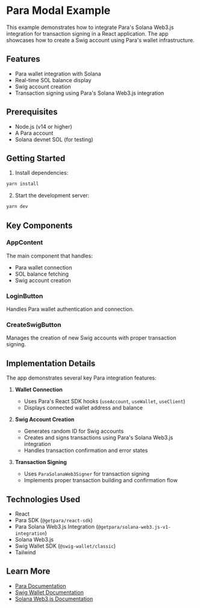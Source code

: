 # Para Modal Example

This example demonstrates how to integrate Para's Solana Web3.js integration for transaction signing in a React application. The app showcases how to create a Swig account using Para's wallet infrastructure.

## Features

- Para wallet integration with Solana
- Real-time SOL balance display
- Swig account creation
- Transaction signing using Para's Solana Web3.js integration

## Prerequisites

- Node.js (v14 or higher)
- A Para account
- Solana devnet SOL (for testing)

## Getting Started

1. Install dependencies:

```bash
yarn install
```

2. Start the development server:

```bash
yarn dev
```

## Key Components

### AppContent

The main component that handles:

- Para wallet connection
- SOL balance fetching
- Swig account creation

### LoginButton

Handles Para wallet authentication and connection.

### CreateSwigButton

Manages the creation of new Swig accounts with proper transaction signing.

## Implementation Details

The app demonstrates several key Para integration features:

1. **Wallet Connection**

   - Uses Para's React SDK hooks (`useAccount`, `useWallet`, `useClient`)
   - Displays connected wallet address and balance

2. **Swig Account Creation**

   - Generates random ID for Swig accounts
   - Creates and signs transactions using Para's Solana Web3.js integration
   - Handles transaction confirmation and error states

3. **Transaction Signing**
   - Uses `ParaSolanaWeb3Signer` for transaction signing
   - Implements proper transaction building and confirmation flow

## Technologies Used

- React
- Para SDK (`@getpara/react-sdk`)
- Para Solana Web3.js Integration (`@getpara/solana-web3.js-v1-integration`)
- Solana Web3.js
- Swig Wallet SDK (`@swig-wallet/classic`)
- Tailwind

## Learn More

- [Para Documentation](https://docs.para.xyz)
- [Swig Wallet Documentation](https://docs.swig.xyz)
- [Solana Web3.js Documentation](https://solana-labs.github.io/solana-web3.js/)
